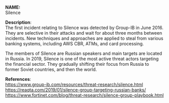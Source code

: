 **NAME:**  
Silence  
  
**Description**:   
The first incident relating to Silence was detected by Group-IB in June 2016. They are selective in their attacks and wait for about three months between incidents. New techniques and approaches are applied to steal from various banking systems, including AWS CBR, ATMs, and card processing.

The members of Silence are Russian speakers and main targets are located in Russia. In 2019, Silence is one of the most active threat actors targeting the financial sector. They gradually shifting their focus from Russia to former Soviet countries, and then the world.

**References**:  
https://www.group-ib.com/resources/threat-research/silence.html  
https://reaqta.com/2019/01/silence-group-targeting-russian-banks/  
https://www.fortinet.com/blog/threat-research/silence-group-playbook.html  
